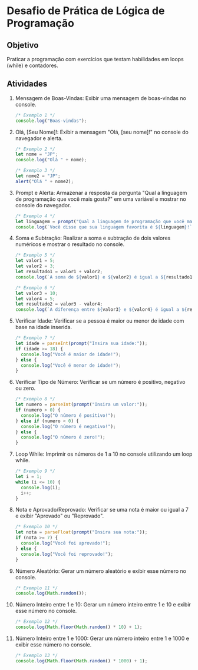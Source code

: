 # Desafio de Prática de Lógica de Programação

## Objetivo

Praticar a programação com exercícios que testam habilidades em loops (while) e contadores.

## Atividades

1. Mensagem de Boas-Vindas: Exibir uma mensagem de boas-vindas no console.
   ```javascript
   /* Exemplo 1 */
   console.log("Boas-vindas");
   ```
2. Olá, [Seu Nome]!: Exibir a mensagem "Olá, [seu nome]!" no console do navegador e alerta.
   ```javascript
   /* Exemplo 2 */
   let nome = "JP";
   console.log("Olá " + nome);

   /* Exemplo 3 */
   let nome2 = "JP";
   alert("Olá " + nome2);
   ```
3. Prompt e Alerta: Armazenar a resposta da pergunta "Qual a linguagem de programação que você mais gosta?" em uma variável e mostrar no console do navegador.
   ```javascript
   /* Exemplo 4 */
   let linguagem = prompt("Qual a linguagem de programação que você mais gosta?");
   console.log(`Você disse que sua linguagem favorita é ${linguagem}!`);
   ```
4. Soma e Subtração: Realizar a soma e subtração de dois valores numéricos e mostrar o resultado no console.
   ```javascript
   /* Exemplo 5 */
   let valor1 = 5;
   let valor2 = 3;
   let resultado1 = valor1 + valor2;
   console.log(`A soma de ${valor1} e ${valor2} é igual a ${resultado1}.`);

   /* Exemplo 6 */
   let valor3 = 10;
   let valor4 = 5;
   let resultado2 = valor3 - valor4;
   console.log(`A diferença entre ${valor3} e ${valor4} é igual a ${resultado2}.`);
   ```
5. Verificar Idade: Verificar se a pessoa é maior ou menor de idade com base na idade inserida.
   ```javascript
   /* Exemplo 7 */
   let idade = parseInt(prompt("Insira sua idade:"));
   if (idade >= 18) {
     console.log("Você é maior de idade!");
   } else {
     console.log("Você é menor de idade!");
   }
   ```
6. Verificar Tipo de Número: Verificar se um número é positivo, negativo ou zero.
   ```javascript
   /* Exemplo 8 */
   let numero = parseInt(prompt("Insira um valor:"));
   if (numero > 0) {
     console.log("O número é positivo!");
   } else if (numero < 0) {
     console.log("O número é negativo!");
   } else {
     console.log("O número é zero!");
   }
   ```
7. Loop While: Imprimir os números de 1 a 10 no console utilizando um loop while.
   ```javascript
   /* Exemplo 9 */
   let i = 1;
   while (i <= 10) {
     console.log(i);
     i++;
   }
   ```
8. Nota e Aprovado/Reprovado: Verificar se uma nota é maior ou igual a 7 e exibir "Aprovado" ou "Reprovado".
   ```javascript
   /* Exemplo 10 */
   let nota = parseFloat(prompt("Insira sua nota:"));
   if (nota >= 7) {
     console.log("Você foi aprovado!");
   } else {
     console.log("Você foi reprovado!");
   }
   ```
9. Número Aleatório: Gerar um número aleatório e exibir esse número no console.
   ```javascript
   /* Exemplo 11 */
   console.log(Math.random());
   ```
10. Número Inteiro entre 1 e 10: Gerar um número inteiro entre 1 e 10 e exibir esse número no console.
    ```javascript
    /* Exemplo 12 */
    console.log(Math.floor(Math.random() * 10) + 1);
    ```
11. Número Inteiro entre 1 e 1000: Gerar um número inteiro entre 1 e 1000 e exibir esse número no console.
    ```javascript
    /* Exemplo 13 */
    console.log(Math.floor(Math.random() * 1000) + 1);
    ```
